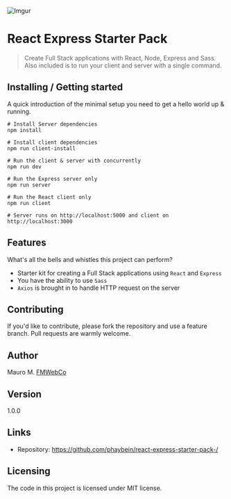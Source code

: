 ![Imgur](https://i.imgur.com/JWJEE7J.png)

# React Express Starter Pack

> Create Full Stack applications with React, Node, Express and Sass. Also included is to run your client and server with a single command.

## Installing / Getting started

A quick introduction of the minimal setup you need to get a hello world up &
running.

```shell
# Install Server dependencies
npm install

# Install client dependencies
npm run client-install

# Run the client & server with concurrently
npm run dev

# Run the Express server only
npm run server

# Run the React client only
npm run client

# Server runs on http://localhost:5000 and client on http://localhost:3000
```

## Features

What's all the bells and whistles this project can perform?

- Starter kit for creating a Full Stack applications using `React` and `Express`
- You have the ability to use `Sass`
- `Axios` is brought in to handle HTTP request on the server

## Contributing

If you'd like to contribute, please fork the repository and use a feature
branch. Pull requests are warmly welcome.

## Author

Mauro M. [FMWebCo](https://www.fmwebco.com)

## Version

1.0.0

## Links

- Repository: https://github.com/phaybein/react-express-starter-pack-/

## Licensing

The code in this project is licensed under MIT license.
